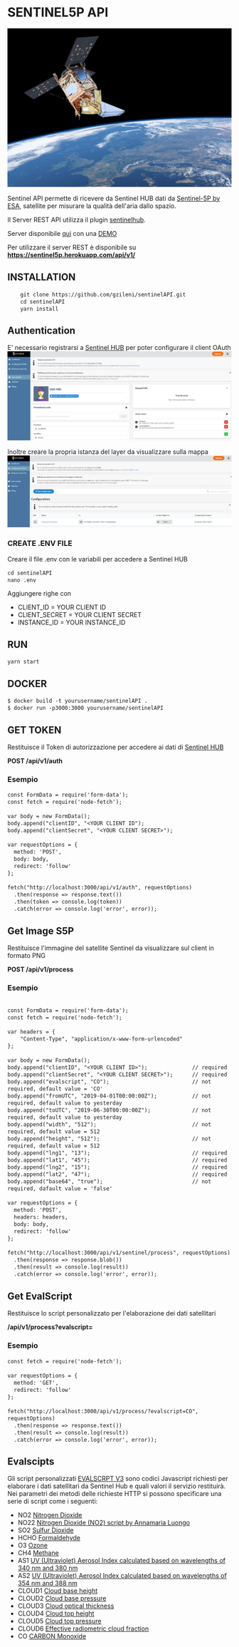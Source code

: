 
# SENTINEL5P API
![SENTINEL5P](./public/img/sentinel5p.jpg)

Sentinel API permette di ricevere da Sentinel HUB dati da [Sentinel-5P by ESA](http://www.tropomi.eu/data-products/level-2-products), satellite per misurare la qualità dell'aria dallo spazio.

Il Server REST API utilizza il plugin [sentinelhub](https://gzileni.github.io/sentinelHUB/).

Server disponibile [qui](https://sentinel5p.herokuapp.com/) con una [DEMO](https://sentinel5p.herokuapp.com/demo)

Per utilizzare il server REST è disponibile su **https://sentinel5p.herokuapp.com/api/v1/**

## INSTALLATION
```
    git clone https://github.com/gzileni/sentinelAPI.git
    cd sentinelAPI
    yarn install
```

## Authentication
E' necessario registrarsi a [Sentinel HUB](https://www.sentinel-hub.com/) per poter configurare il client OAuth
![dashboard2](./docs/img/dashboard2.png)

Inoltre creare la propria istanza del layer da visualizzare sulla mappa
![dashboard2](./docs/img/dashboard1.png)

### CREATE .ENV FILE
Creare il file .env con le variabili per accedere a Sentinel HUB

```
cd sentinelAPI
nano .env    
```
Aggiungere righe con 

- CLIENT_ID       =   YOUR CLIENT ID
- CLIENT_SECRET   =   YOUR CLIENT SECRET
- INSTANCE_ID     =   YOUR INSTANCE_ID

## RUN
```
yarn start
```

## DOCKER
```
$ docker build -t yourusername/sentinelAPI .
$ docker run -p3000:3000 yourusername/sentinelAPI
```

## GET TOKEN
Restituisce il Token di autorizzazione per accedere ai dati di [Sentinel HUB](https://www.sentinel-hub.com/)

**POST /api/v1/auth**

### Esempio

```
const FormData = require('form-data');
const fetch = require('node-fetch');

var body = new FormData();
body.append("clientID", "<YOUR CLIENT ID");
body.append("clientSecret", "<YOUR CLIENT SECRET>");

var requestOptions = {
  method: 'POST',
  body: body,
  redirect: 'follow'
};

fetch("http://localhost:3000/api/v1/auth", requestOptions)
  .then(response => response.text())
  .then(token => console.log(token))
  .catch(error => console.log('error', error));
```

## Get Image S5P
Restituisce l'immagine del satellite Sentinel da visualizzare sul client in formato PNG

**POST /api/v1/process**

### Esempio
```

const FormData = require('form-data');
const fetch = require('node-fetch');

var headers = {
    "Content-Type", "application/x-www-form-urlencoded"
};

var body = new FormData();
body.append("clientID", "<YOUR CLIENT ID>");              // required
body.append("clientSecret", "<YOUR CLIENT SECRET>");      // required
body.append("evalscript", "CO");                          // not required, default value = 'CO'
body.append("fromUTC", "2019-04-01T00:00:00Z");           // not required, default value to yesterday
body.append("toUTC", "2019-06-30T00:00:00Z");             // not required, default value to yesterday
body.append("width", "512");                              // not required, default value = 512
body.append("height", "512");                             // not required, default value = 512
body.append("lng1", "13");                                // required 
body.append("lat1", "45");                                // required
body.append("lng2", "15");                                // required
body.append("lat2", "47");                                // required
body.append("base64", "true");                            // not required, dafault value = 'false'

var requestOptions = {
  method: 'POST',
  headers: headers,
  body: body,
  redirect: 'follow'
};

fetch("http://localhost:3000/api/v1/sentinel/process", requestOptions)
  .then(response => response.blob())
  .then(result => console.log(result))
  .catch(error => console.log('error', error));
```

## Get EvalScript
Restituisce lo script personalizzato per l'elaborazione dei dati satellitari

**/api/v1/process?evalscript=**

### Esempio
```
const fetch = require('node-fetch');

var requestOptions = {
  method: 'GET',
  redirect: 'follow'
};

fetch("http://localhost:3000/api/v1/process/?evalscript=CO", requestOptions)
  .then(response => response.text())
  .then(result => console.log(result))
  .catch(error => console.log('error', error));
```

## Evalscipts
Gli script personalizzati [EVALSCRPT V3](https://docs.sentinel-hub.com/api/latest/evalscript/v3/) sono codici Javascript richiesti per elaborare i dati satellitari da Sentinel Hub e quali valori il servizio restituirà.
Nei parametri dei metodi delle richieste HTTP si possono specificare una serie di script come i seguenti:

- NO2      [Nitrogen Dioxide](http://www.tropomi.eu/data-products/nitrogen-dioxide)
- NO22     [Nitrogen Dioxide (NO2) script by Annamaria Luongo](https://custom-scripts.sentinel-hub.com/sentinel-5p/nitrogen_dioxide_tropospheric_column/)
- SO2      [Sulfur Dioxide](http://www.tropomi.eu/data-products/sulphur-dioxide)
- HCHO     [Formaldehyde](http://www.tropomi.eu/data-products/formaldehyde)
- O3       [Ozone](http://www.tropomi.eu/data-products/total-ozone-column)
- CH4      [Methane](http://www.tropomi.eu/data-products/methane)
- AS1      [UV (Ultraviolet) Aerosol Index calculated based on wavelengths of 340 nm and 380 nm](http://www.tropomi.eu/data-products/uv-aerosol-index)
- AS2      [UV (Ultraviolet) Aerosol Index calculated based on wavelengths of 354 nm and 388 nm](http://www.tropomi.eu/data-products/uv-aerosol-index)
- CLOUD1   [Cloud base height](http://www.tropomi.eu/data-products/carbon-monoxide)
- CLOUD2   [Cloud base pressure](http://www.tropomi.eu/data-products/carbon-monoxide)
- CLOUD3   [Cloud optical thickness](http://www.tropomi.eu/data-products/carbon-monoxide)
- CLOUD4   [Cloud top height](http://www.tropomi.eu/data-products/carbon-monoxide)
- CLOUD5   [Cloud top pressure](http://www.tropomi.eu/data-products/carbon-monoxide)
- CLOUD6   [Effective radiometric cloud fraction](http://www.tropomi.eu/data-products/carbon-monoxide)
- CO       [CARBON Monoxide](http://www.tropomi.eu/data-products/carbon-monoxide)
